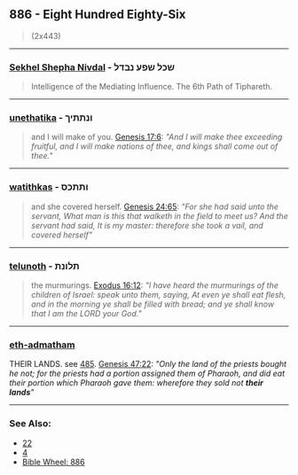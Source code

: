 ## 886 - Eight Hundred Eighty-Six
> (2x443)

---

### [Sekhel Shepha Nivdal](/keys/ShKL.ShPO.NBDL) - שכל שפע נבדל
> Intelligence of the Mediating Influence. The 6th Path of Tiphareth.

---

### [unethatika](/keys/VNThThIK) - ונתתיך
> and I will make of you. [Genesis 17:6](http://biblehub.com/genesis/17-6.htm): *"And I will make thee exceeding fruitful, and I will make nations of thee, and kings shall come out of thee."*

---

### [watithkas](/keys/VThThKS) - ותתכס
> and she covered herself. [Genesis 24:65](http://biblehub.com/genesis/24-65.htm): *"For she had said unto the servant, What man is this that walketh in the field to meet us? And the servant had said, It is my master: therefore she took a vail, and covered herself"*

---

### [telunoth](/keys/ThLVNTh) - תלונת
> the murmurings. [Exodus 16:12](http://biblehub.com/exodus/16-12.htm): *"I have heard the murmurings of the children of Israel: speak unto them, saying, At even ye shall eat flesh, and in the morning ye shall be filled with bread; and ye shall know that I am the LORD your God."*

---

### [eth-admatham](/keys/ATh-ADMThM)
THEIR LANDS. see [485](485). [Genesis 47:22](https://biblehub.com/genesis/47-22.htm): *"Only the land of the priests bought he not; for the priests had a portion assigned them of Pharaoh, and did eat their portion which Pharaoh gave them: wherefore they sold not **their lands**"*

---

### See Also:

- [22](22)
- [4](4)
- [Bible Wheel: 886](https://www.biblewheel.com//GR/GR_Database.php?SearchBy_Gematria=886)
